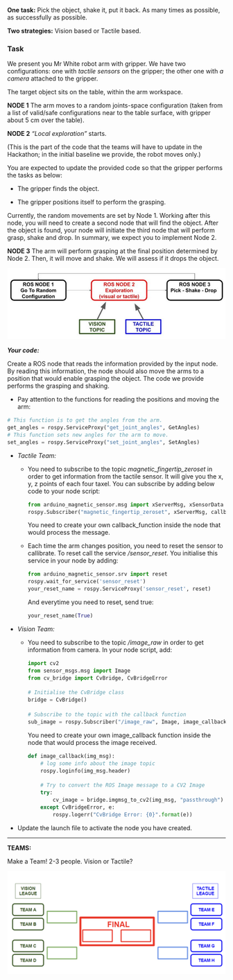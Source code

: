 
**One task:** Pick the object, shake it, put it back. As many times as possible, as successfully as possible.

**Two strategies:** Vision based or Tactile based.

### **Task**

We present you Mr White robot arm with gripper. We have two configurations: one with _tactile sensors_ on the gripper; the other one with _a camera_ attached to the gripper. 

The target object sits on the table, within the arm workspace.

**NODE 1**
The arm moves to a random joints-space configuration (taken from a list of valid/safe configurations near to the table surface, with gripper about 5 cm over the table).

**NODE 2**
_“Local exploration”_ starts. 

(This is the part of the code that the teams will have to update in the Hackathon; in the initial baseline we provide, the robot moves only.)

You are expected to update the provided code so that the gripper performs the tasks as below:

- The gripper finds the object.

- The gripper positions itself to perform the grasping. 

Currently, the random movements are set by Node 1. Working after this node, you will need to create a second node that will find the object. After the object is found, your node will initiate the third node that will perform grasp, shake and drop. In summary, we expect you to implement Node 2. 

**NODE 3**
The arm will perform grasping at the final position determined by Node 2. Then, it will  move and shake. We will assess if it drops the object. 

[![Nodes](ROSNodes2.jpg)]() 

***Your code:***

Create a ROS node that reads the information provided by the input node. By reading this information, the node should also move the arms to a position that would enable grasping the object. The code we provide performs the grasping and shaking. 

- Pay attention to the functions for reading the positions and moving the arm:

```python
# This function is to get the angles from the arm.
get_angles = rospy.ServiceProxy("get_joint_angles", GetAngles) 
# This function sets new angles for the arm to move. 
set_angles = rospy.ServiceProxy("set_joint_angles", SetAngles)
```

- _Tactile Team:_ 

	- You need to subscribe to the topic _magnetic_fingertip_zeroset_ in order to get information from the tactile sensor. It will give you the x, y, z points of each four taxel. You can subscribe by adding below code to your node script: 
 
		```python
		from arduino_magnetic_sensor.msg import xServerMsg, xSensorData
		rospy.Subscriber("magnetic_fingertip_zeroset", xServerMsg, callback_function)
		```

		You need to create your own callback_function inside the node that would process the message. 

	- Each time the arm changes position, you need to reset the sensor to callibrate. To reset call the service _/sensor_reset_. You initialise this service in your node by adding:

		```python
		from arduino_magnetic_sensor.srv import reset
		rospy.wait_for_service('sensor_reset')
		your_reset_name = rospy.ServiceProxy('sensor_reset', reset)
		```
		And everytime you need to reset, send true:

		```python
		your_reset_name(True)
		```


- _Vision Team:_ 
	- You need to subscribe to the topic _/image_raw_ in order to get information from camera. In your node script, add:

		```python
		import cv2
		from sensor_msgs.msg import Image 
		from cv_bridge import CvBridge, CvBridgeError

		# Initialise the CvBridge class
		bridge = CvBridge()

		# Subscribe to the topic with the callback function
 		sub_image = rospy.Subscriber("/image_raw", Image, image_callback)
		```
		You need to create your own image_callback function inside the node that would process the image received. 

		```python
		def image_callback(img_msg):
     		# log some info about the image topic
     		rospy.loginfo(img_msg.header)

     		# Try to convert the ROS Image message to a CV2 Image
     		try:
         		cv_image = bridge.imgmsg_to_cv2(img_msg, "passthrough")
     		except CvBridgeError, e:
         		rospy.logerr("CvBridge Error: {0}".format(e))

		```

- Update the launch file to activate the node you have created. 


---


**TEAMS:**

Make a Team! 2-3 people. Vision or Tactile?

[![Teams](teamsb.png)]() 


